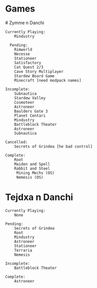 # Games
<head> 
<link rel="shortcut icon" type="image/x-icon" href="favicon.png?">
</head>
# Zymme n Danchi

	Currently Playing:
		Mindustry
	
	  Pending:
		Rimworld
		Necesse
		Stationeer
		Satisfactory
		Cat Quest 2/3
		Cave Story Multiplayer
		Stardew Board Game
		Minecraft [need modpack names]
	
	Incomplete:
		Subnautica
		Stardew Valley
		Cosmoteer
		Astroneer
		Baulders Gate 3
		Planet Centari
		Mindustry
		Battleblock Theater
		Astroneer 
		Subnautica
	
	Cancelled:
		Secrets of Grindea [he bad control]
	
	Complete:
		Root
		Maiden and Spell
		Rabbit and Steel
		 Mining Mechs (OS)
		 Nemesis (OS)
# Tejdxa n Danchi

	Currently Playing:
		None
	
	Pending:
		Secrets of Grindea
		Root
		Mindustry
		Astroneer
		Stationeer
		Terraria
		Nemesis
	
	Incomplete:
		Battleblock Theater
	
	Complete:
		Astroneer
